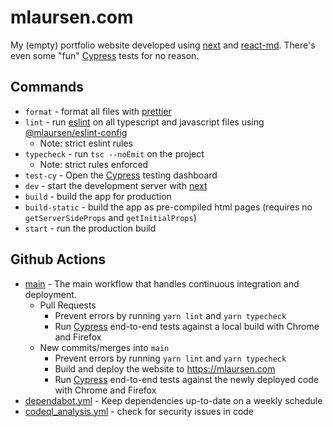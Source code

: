 # mlaursen.com

My (empty) portfolio website developed using [next] and [react-md]. There's even
some "fun" [Cypress] tests for no reason.

## Commands

- `format` - format all files with [prettier]
- `lint` - run [eslint] on all typescript and javascript files using
  [@mlaursen/eslint-config]
  - Note: strict eslint rules
- `typecheck` - run `tsc --noEmit` on the project
  - Note: strict rules enforced
- `test-cy` - Open the [Cypress] testing dashboard
- `dev` - start the development server with [next]
- `build` - build the app for production
- `build-static` - build the app as pre-compiled html pages (requires no
  `getServerSideProps` and `getInitialProps`)
- `start` - run the production build

## Github Actions

- [main](./.github/workflows/main.yml) - The main workflow that handles
  continuous integration and deployment.
  - Pull Requests
    - Prevent errors by running `yarn lint` and `yarn typecheck`
    - Run [Cypress] end-to-end tests against a local build with Chrome and
      Firefox
  - New commits/merges into `main`
    - Prevent errors by running `yarn lint` and `yarn typecheck`
    - Build and deploy the website to https://mlaursen.com
    - Run [Cypress] end-to-end tests against the newly deployed code with Chrome
      and Firefox
- [dependabot.yml](./.github/dependabot.yml) - Keep dependencies up-to-date on a
  weekly schedule
- [codeql_analysis.yml](./.github/workflows/codeql_analysis.yml) - check for
  security issues in code

[react-md]: https://react-md.dev
[eslint]: https://github.com/eslint/eslint
[next]: https://nextjs.org/
[cypress]: https://cypress.io
[prettier]: https://prettier.io
[@mlaursen/eslint-config]: https://github.com/mlaursen/eslint-config
